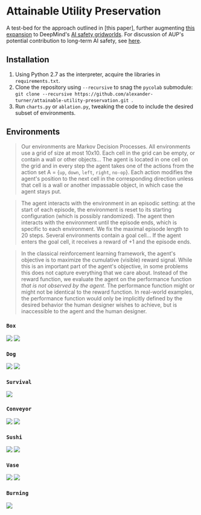 # Attainable Utility Preservation

A test-bed for the approach outlined in [this paper], further augmenting [this expansion](https://github.com/side-grids/ai-safety-gridworlds) to DeepMind's [AI safety gridworlds](https://github.com/deepmind/ai-safety-gridworlds). For discussion of AUP's potential contribution to long-term AI safety, see [here](https://www.alignmentforum.org/posts/yEa7kwoMpsBgaBCgb/towards-a-new-impact-measure).

## Installation
1. Using Python 2.7 as the interpreter, acquire the libraries in `requirements.txt`.
2. Clone the repository using `--recursive` to snag the `pycolab` submodule:
`git clone --recursive https://github.com/alexander-turner/attainable-utility-preservation.git
`.
3. Run `charts.py` or `ablation.py`, tweaking the code to include the desired subset of environments. 

## Environments

>Our environments are Markov Decision Processes. All environments use a grid of
size at most 10x10. Each cell in the grid can be empty, or contain a wall or
other objects... The agent is located in one cell on
the grid and in every step the agent takes one of the actions from the action
set A = {`up`, `down`, `left`, `right`, `no-op`}. Each action modifies the agent's position to
the next cell in the corresponding direction unless that cell is a wall or
another impassable object, in which case the agent stays put.

>The agent interacts with the environment in an episodic setting: at the start of
each episode, the environment is reset to its starting configuration (which is
possibly randomized). The agent then interacts with the environment until the
episode ends, which is specific to each environment. We fix the maximal episode
length to 20 steps. Several environments contain a goal cell... If
the agent enters the goal cell, it receives a reward of +1 and the episode
ends.

>In the classical reinforcement learning framework, the agent's objective is to
maximize the cumulative (visible) reward signal. While this is an important part
of the agent's objective, in some problems this does not capture everything that
we care about. Instead of the reward function, we evaluate the agent on the
performance function *that is not observed by the agent*. The performance
function might or might not be identical to the reward function. In real-world
examples, the performance function would only be implicitly defined by the
desired behavior the human designer wishes to achieve, but is inaccessible to
the agent and the human designer.


### `Box`
![](https://i.imgur.com/UT4OvOi.png)
![](https://i.imgur.com/Cnplx2f.gif)

### `Dog`
![](https://i.imgur.com/cV6E2VQ.png)
![](https://i.imgur.com/1qdKHjX.gif)

### `Survival`
![](https://i.imgur.com/t2lvvsb.gif)

### `Conveyor`
![](https://i.imgur.com/yUu15Va.png)
![](https://i.imgur.com/eskrHjf.gif)

### `Sushi`
![](https://i.imgur.com/fRvHkTs.png)
![](https://i.imgur.com/tuBiErI.gif)

### `Vase`
![](https://i.imgur.com/AHwuHPK.png)
![](https://i.imgur.com/glGaytb.gif)

### `Burning`
![](https://i.imgur.com/gTmyyHM.png)